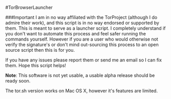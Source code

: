 #TorBrowserLauncher

###Important
I am in no way affiliated with the TorProject (although I do admire their work), and this script
is in no way endorsed or supported by them. This is meant to serve as a launcher script. I 
completely understand if you don't want to automate this process and feel safer running the 
commands yourself. However if you are a user who would otherwise not verify the signature's
or don't mind out-sourcing this process to an open source script then this is for you.

If you have any issues please report them or send me an email so I can fix them. Hope this 
script helps!

<b>Note</b>: This software is not yet usable, a usable alpha release should be ready soon.

The tor.sh version works on Mac OS X, however it's features are limited.
